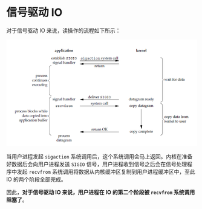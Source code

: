 # 信号驱动 IO

对于信号驱动 IO 来说，读操作的流程如下所示：

![Signal Driven IO](../imgs/Signal-Driven-IO.png)

当用户进程发起 `sigaction` 系统调用后，这个系统调用会马上返回。内核在准备好数据后会向用户进程发送 `SIGIO` 信号，用户进程收到信号之后会在信号处理程序中发起 `recvfrom` 系统调用将数据从内核缓冲区复制到用户进程缓冲区中，至此 IO 的两个阶段全部完成。

因此，**对于信号驱动 IO 来说，用户进程在 IO 的第二个阶段被 `recvfrom` 系统调用阻塞了**。
